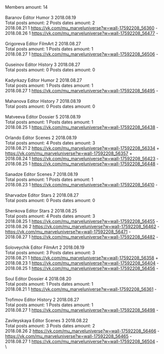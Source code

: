 Members amount: 14\
\
Baranov	Editor Humor 3 2018.08.19\
Total posts amount: 2	Posts dates amount: 2\
2018.08.21 1 https://vk.com/mu_marveluniverse?w=wall-17592208_56360 -	\
2018.08.26 1 https://vk.com/mu_marveluniverse?w=wall-17592208_56477 -	\
\
Grigoreva	Editor FilmArt 2 2018.08.27\
Total posts amount: 1	Posts dates amount: 1\
2018.08.27 1 https://vk.com/mu_marveluniverse?w=wall-17592208_56506 -	\
\
Guseinov	Editor History 3 2018.08.27\
Total posts amount: 0	Posts dates amount: 0\
\
Kadyrkazy	Editor Humor 2 2018.08.27\
Total posts amount: 1	Posts dates amount: 1\
2018.08.27 1 https://vk.com/mu_marveluniverse?w=wall-17592208_56495 -	\
\
Mahanova	Editor History 7 2018.08.19\
Total posts amount: 0	Posts dates amount: 0\
\
Matveeva	Editor Dossier 5 2018.08.19\
Total posts amount: 1	Posts dates amount: 1\
2018.08.25 1 https://vk.com/mu_marveluniverse?w=wall-17592208_56438 -	\
\
Orlando	Editor Scenes 2 2018.08.19\
Total posts amount: 4	Posts dates amount: 3\
2018.08.21 2 https://vk.com/mu_marveluniverse?w=wall-17592208_56334 +	https://vk.com/mu_marveluniverse?w=wall-17592208_56357 +	\
2018.08.24 1 https://vk.com/mu_marveluniverse?w=wall-17592208_56423 -	\
2018.08.25 1 https://vk.com/mu_marveluniverse?w=wall-17592208_56448 -	\
\
Sanadze	Editor Scenes 7 2018.08.19\
Total posts amount: 1	Posts dates amount: 1\
2018.08.23 1 https://vk.com/mu_marveluniverse?w=wall-17592208_56410 -	\
\
Sharvadze	Editor Stars 2 2018.08.27\
Total posts amount: 0	Posts dates amount: 0\
\
Shenkova	Editor Stars 2 2018.08.25\
Total posts amount: 4	Posts dates amount: 3\
2018.08.25 1 https://vk.com/mu_marveluniverse?w=wall-17592208_56455 -	\
2018.08.26 2 https://vk.com/mu_marveluniverse?w=wall-17592208_56462 -	https://vk.com/mu_marveluniverse?w=wall-17592208_56471 -	\
2018.08.27 1 https://vk.com/mu_marveluniverse?w=wall-17592208_56482 -	\
\
Soloveychik	Editor FilmArt 2 2018.08.19\
Total posts amount: 3	Posts dates amount: 3\
2018.08.21 1 https://vk.com/mu_marveluniverse?w=wall-17592208_56358 +	\
2018.08.23 1 https://vk.com/mu_marveluniverse?w=wall-17592208_56404 -	\
2018.08.25 1 https://vk.com/mu_marveluniverse?w=wall-17592208_56456 -	\
\
Soul	Editor Dossier 4 2018.08.20\
Total posts amount: 1	Posts dates amount: 1\
2018.08.21 1 https://vk.com/mu_marveluniverse?w=wall-17592208_56361 -	\
\
Trofimov	Editor History 2 2018.08.27\
Total posts amount: 1	Posts dates amount: 1\
2018.08.27 1 https://vk.com/mu_marveluniverse?w=wall-17592208_56498 -	\
\
Zavileyskaya	Editor Scenes 3 2018.08.22\
Total posts amount: 3	Posts dates amount: 2\
2018.08.26 2 https://vk.com/mu_marveluniverse?w=wall-17592208_56466 -	https://vk.com/mu_marveluniverse?w=wall-17592208_56465 -	\
2018.08.27 1 https://vk.com/mu_marveluniverse?w=wall-17592208_56504 -	\
\
